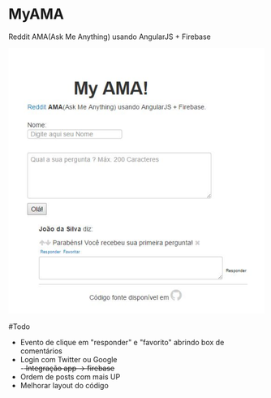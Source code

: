 # MyAMA
Reddit AMA(Ask Me Anything) usando AngularJS + Firebase

<img src="img/myAma.jpg" />



#Todo

- Evento de clique em "responder" e "favorito" abrindo box de comentários
- Login com Twitter ou Google<br>
-<s> Integração app -> firebase</s>
- Ordem de posts com mais UP
- Melhorar layout do código
